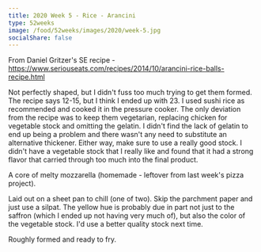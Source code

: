 ```yaml
---
title: 2020 Week 5 - Rice - Arancini
type: 52weeks
image: /food/52weeks/images/2020/week-5.jpg
socialShare: false
---
```

From Daniel Gritzer's SE recipe - https://www.seriouseats.com/recipes/2014/10/arancini-rice-balls-recipe.html 

Not perfectly shaped, but I didn't fuss too much trying to get them formed.  The recipe says 12-15, but I think I ended up with 23.  I used sushi rice as recommended and cooked it in the pressure cooker.  The only deviation from the recipe was to keep them vegetarian, replacing chicken for vegetable stock and omitting the gelatin.  I didn't find the lack of gelatin to end up being a problem and there wasn't any need to substitute an alternative thickener.  Either way, make sure to use a really good stock.  I didn't have a vegetable stock that I really like and found that it had a strong flavor that carried through too much into the final product.

A core of melty mozzarella (homemade - leftover from last week's pizza project).

Laid out on a sheet pan to chill (one of two).  Skip the parchment paper and just use a silpat.  The yellow hue is probably due in part not just to the saffron (which I ended up not having very much of), but also the color of the vegetable stock.  I'd use a better quality stock next time.

Roughly formed and ready to fry.
